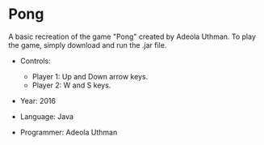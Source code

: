 # Pong
A basic recreation of the game "Pong" created by Adeola Uthman. To play the game, simply download and run the .jar file.

- Controls: 
  - Player 1: Up and Down arrow keys.
  - Player 2: W and S keys.


- Year: 2016
- Language: Java
- Programmer: Adeola Uthman
